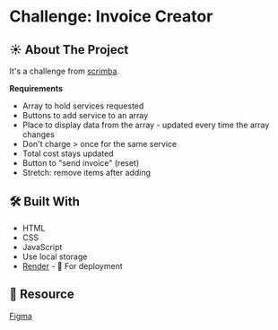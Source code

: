 # Challenge: Invoice Creator

## ☀️ About The Project

It's a challenge from [scrimba](https://scrimba.com/).

**Requirements**

- Array to hold services requested
- Buttons to add service to an array
- Place to display data from the array - updated every time the array changes
- Don't charge > once for the same service
- Total cost stays updated
- Button to "send invoice" (reset)
- Stretch: remove items after adding

## 🛠 Built With

- HTML
- CSS
- JavaScript
- Use local storage
- [Render](https://render.com/docs) - 🚀 For deployment

## 📖 Resource

[Figma](https://www.figma.com/file/roUn8DT7zHTI9tcL2JXNZG/Invoice-Generator)
